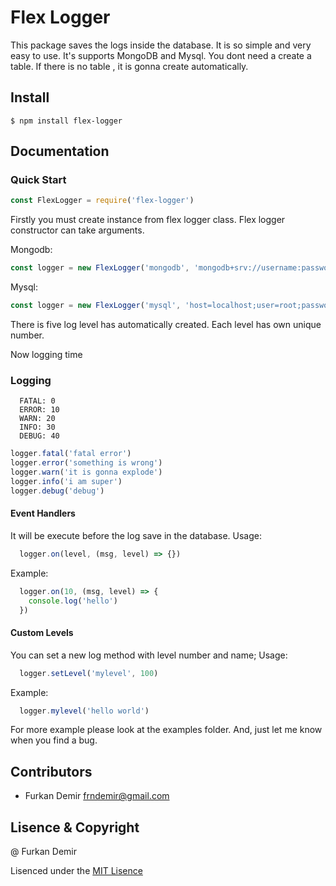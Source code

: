 # Flex Logger
This package saves the logs inside the database. It is so simple and very easy to use. It's supports MongoDB and Mysql. You dont need a create a table. If there is no table , it is gonna create automatically.
## Install

```
$ npm install flex-logger
```

## Documentation

### Quick Start

```js
const FlexLogger = require('flex-logger')
```
Firstly you must create instance from flex logger class. Flex logger constructor can take arguments.

Mongodb:
```js
const logger = new FlexLogger('mongodb', 'mongodb+srv://username:password@host/dbname', 'collectionName')
```
Mysql:
```js
const logger = new FlexLogger('mysql', 'host=localhost;user=root;password=;dbname=test;', 'tableName')
```

There is five log level has automatically created. Each level has own unique number. 

Now logging time

### Logging

```
  FATAL: 0
  ERROR: 10
  WARN: 20
  INFO: 30
  DEBUG: 40
```

```js
logger.fatal('fatal error')
logger.error('something is wrong')
logger.warn('it is gonna explode')
logger.info('i am super')
logger.debug('debug')
```

#### Event Handlers
It will be execute before the log save in the database.
Usage: 
```js
  logger.on(level, (msg, level) => {})
```
Example:
```js
  logger.on(10, (msg, level) => {
    console.log('hello')
  })
```

#### Custom Levels
You can set a new log method with level number and name;
Usage: 
```js
  logger.setLevel('mylevel', 100)
```
Example:
```js
  logger.mylevel('hello world')
```

For more example please look at the examples folder. And, just let me know when you find a bug.

## Contributors
- Furkan Demir <frndemir@gmail.com>

## Lisence & Copyright

@ Furkan Demir

Lisenced under the [MIT Lisence](LISENCE)
